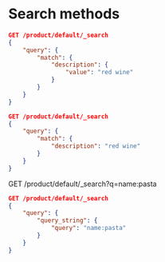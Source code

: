 # Search methods

```json
GET /product/default/_search
{
    "query": {
        "match": {
            "description": {
                "value": "red wine"
            }
        }
    }
}
```

```json
GET /product/default/_search
{
    "query": {
        "match": {
            "description": "red wine"
        }
    }
}
```

GET /product/default/\_search?q=name:pasta

```json
GET /product/default/_search
{
    "query": {
        "query_string": {
            "query": "name:pasta"
        }
    }
}
```

